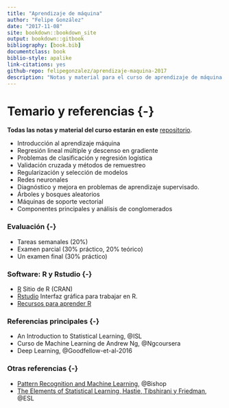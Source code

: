 ```yaml
--- 
title: "Aprendizaje de máquina"
author: "Felipe González"
date: "2017-11-08"
site: bookdown::bookdown_site
output: bookdown::gitbook
bibliography: [book.bib]
documentclass: book
biblio-style: apalike
link-citations: yes
github-repo: felipegonzalez/aprendizaje-maquina-2017
description: "Notas y material para el curso de aprendizaje de máquina 2017 (ITAM)"
---
```



# Temario y referencias {-}

**Todas las notas y material del curso estarán en este** [repositorio](https://github.com/felipegonzalez/aprendizaje-maquina-2017).

- Introducción al aprendizaje máquina
- Regresión lineal múltiple y descenso en gradiente
- Problemas de clasificación y regresión logística
- Validación cruzada y métodos de remuestreo
- Regularización y selección de modelos
- Redes neuronales
- Diagnóstico y mejora en problemas de aprendizaje supervisado.
- Árboles y bosques aleatorios
- Máquinas de soporte vectorial
- Componentes principales y análisis de conglomerados


### Evaluación {-}

- Tareas semanales (20%)
- Examen parcial (30% práctico, 20% teórico)
- Un examen final (30% práctico)

### Software: R y Rstudio {-}

- [R](https://cran.r-project.org) Sitio de R (CRAN)
- [Rstudio](https://www.rstudio.com/products/RStudio/) Interfaz gráfica para trabajar en R.
- [Recursos para aprender R](https://www.rstudio.com/online-learning/#R)


### Referencias principales {-}

- An Introduction to Statistical Learning, @ISL 
- Curso de Machine Learning de Andrew Ng, @Ngcoursera
- Deep Learning, @Goodfellow-et-al-2016

### Otras referencias {-}

- [Pattern Recognition and Machine Learning](http://www.springer.com/us/book/9780387310732), @Bishop
- [The Elements of Statistical Learning, Hastie, Tibshirani y Friedman](https://web.stanford.edu/~hastie/ElemStatLearn/), @ESL



